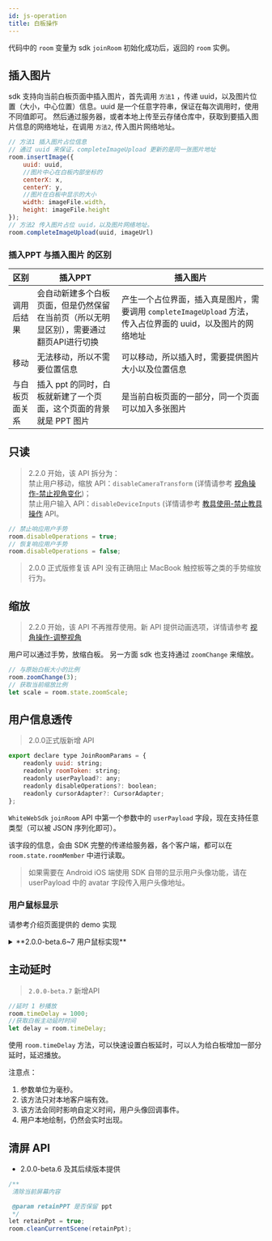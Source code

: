 ```yaml
---
id: js-operation
title: 白板操作
---
```


代码中的 `room` 变量为 sdk `joinRoom` 初始化成功后，返回的 `room` 实例。

## 插入图片

sdk 支持向当前白板页面中插入图片，首先调用 `方法1` ，传递 uuid，以及图片位置（大小，中心位置）信息。uuid 是一个任意字符串，保证在每次调用时，使用不同值即可。
然后通过服务器，或者本地上传至云存储仓库中，获取到要插入图片信息的网络地址，在调用 `方法2`, 传入图片网络地址。

```JavaScript
// 方法1 插入图片占位信息
// 通过 uuid 来保证，completeImageUpload 更新的是同一张图片地址
room.insertImage({
    uuid: uuid, 
    //图片中心在白板内部坐标的
    centerX: x, 
    centerY: y, 
    //图片在白板中显示的大小
    width: imageFile.width, 
    height: imageFile.height
});
// 方法2 传入图片占位 uuid，以及图片网络地址。
room.completeImageUpload(uuid, imageUrl)
```

### 插入PPT 与插入图片 的区别

区别| 插入PPT | 插入图片
---------|----------|---------
 调用后结果 | 会自动新建多个白板页面，但是仍然保留在当前页（所以无明显区别），需要通过翻页API进行切换 | 产生一个占位界面，插入真是图片，需要调用 `completeImageUpload` 方法，传入占位界面的 uuid，以及图片的网络地址 |
 移动 | 无法移动，所以不需要位置信息 | 可以移动，所以插入时，需要提供图片大小以及位置信息
 与白板页面关系 | 插入 ppt 的同时，白板就新建了一个页面，这个页面的背景就是 PPT 图片 | 是当前白板页面的一部分，同一个页面可以加入多张图片

## 只读

>2.2.0 开始，该 API 拆分为：  
禁止用户移动，缩放 API：`disableCameraTransform` (详情请参考 [视角操作-禁止视角变化](./view.md#disableCameraTransform))；  
禁止用户输入 API：`disableDeviceInputs` (详情请参考 [教具使用-禁止教具操作](./tool.md#disableDeviceInputs) API。

```JavaScript
// 禁止响应用户手势
room.disableOperations = true;
// 恢复响应用户手势
room.disableOperations = false;
```

>2.0.0 正式版修复该 API 没有正确阻止 MacBook 触控板等之类的手势缩放行为。

## 缩放

>2.2.0 开始，该 API 不再推荐使用。新 API 提供动画选项，详情请参考 [视角操作-调整视角](./view.md#moveCamera)

用户可以通过手势，放缩白板。
另一方面 sdk 也支持通过 `zoomChange` 来缩放。

```javascript
// 与原始白板大小的比例
room.zoomChange(3);
// 获取当前缩放比例
let scale = room.state.zoomScale;
```

## 用户信息透传

>2.0.0正式版新增 API

```Javascript
export declare type JoinRoomParams = {
    readonly uuid: string;
    readonly roomToken: string;
    readonly userPayload?: any;
    readonly disableOperations?: boolean;
    readonly cursorAdapter?: CursorAdapter;
};
```

`WhiteWebSdk` `joinRoom` API 中第一个参数中的 `userPayload` 字段，现在支持任意类型（可以被 JSON 序列化即可）。

该字段的信息，会由 SDK 完整的传递给服务器，各个客户端，都可以在 `room.state.roomMember` 中进行读取。
>如果需要在 Android iOS 端使用 SDK 自带的显示用户头像功能，请在 userPayload 中的 avatar 字段传入用户头像地址。

### 用户鼠标显示

请参考介绍页面提供的 demo 实现

<details><summary>**2.0.0-beta.6~7 用户鼠标实现**</summary>

#### 1. 传入用户信息

在调用 sdk `joinRoom` API 时，额外传入 `userPayload` 字段。其中 userId 应为唯一值，否则，同一个 userid，先加入房间的用户会被后来的用户踢出房间。
具体字段为下面配置:

```Typescript
export type UserPayload = {
    //id 为遗留值，直接填0即可
    readonly id: number;
    readonly nickName: string;
    readonly avatar?: string;
    readonly userId: string;
};
```

#### 2. 读取用户信息

该信息会保存在 `room.state.roomMembers` 中， roomMembers 为数组，其中元素为以下格式。

```Typescript
export type RoomMember = {
    readonly memberId: number;
    readonly isRtcConnected: boolean;
    readonly information?: MemberInformation;
};
```

传入的 UserPayload 会对应转换在 `RoomMember` 的 `information` 字段中。memberId 则是 sdk 服务器，根据用户加入顺序分配的一个递增数字。

#### 3. 更新用户头像信息

当用户进行移动时，sdk 会回调创建 sdk 时，传入的 `onCursorViewsUpdate` 方法。

```Typescript
export type CursorUpdateDescription = {
    appearSet: CursorView[];
    disappearSet: CursorView[];
    updateSet: CursorView[];
};

export type CursorView = {
    readonly memberId: number;
    readonly x: number;
    readonly y: number;
};

```

该回调方法会返回一个 `CursorUpdateDescription` 结构。里面的用户信息，分为三种，分别为：出现的用户信息集合，消息的用户信息集合，更新的用户信息集合。

每个用户信息的具体内容，都在 `CursorView` ，可以根据 `memberId` 从 `room.state.roomMembers` 查找到对应的用户信息。

`x,y` 则是，该用户在白板上的位置。该坐标点的坐标原点，为白板左上角。x，y 则为用户坐标点距离白板左上角的位置。对应的，白板右下角坐标点，x，y 数值，即为白板的宽高。

推荐实现思路：在白板 div 之上，盖一层同样大小的 div，将 用户头像放在该 div 上。

以下为可以使用的 less 文件

```less
//覆盖在白板之上的 div
.user-cursor-layout {

  pointer-events: none;

  z-index: 4;
  position: absolute;
  top: 0;
  bottom: 0;
  left: 0;
  right: 0;

  > * {
    position: absolute;
  }
}

//用户头像
.user-cursor-inner {
  width: 32px;
  height: 32px;
  border-radius: 50%;
}

//用户图片
.user-cursor-img {
  width: 28px;
  height: 28px;
  border-radius: 14px;
  margin: 2px;
}

.user-cursor-tool {
  width: 16px;
  height: 16px;
  position: absolute;
  border-radius: 8px;
  border: 1px solid #FFFFFF;
  box-sizing: border-box;
  margin-top: -14px;
  margin-left: 16px;
  z-index: 10;
  display: flex;
  justify-content: center;
  align-items: center;
}
```

</details>

## 主动延时

>`2.0.0-beta.7` 新增API

```JavaScript
//延时 1 秒播放
room.timeDelay = 1000;
//获取白板主动延时时间
let delay = room.timeDelay;
```

使用 `room.timeDelay` 方法，可以快速设置白板延时，可以人为给白板增加一部分延时，延迟播放。

注意点：

1. 参数单位为毫秒。
1. 该方法只对本地客户端有效。
1. 该方法会同时影响自定义时间，用户头像回调事件。
1. 用户本地绘制，仍然会实时出现。

## 清屏 API

* 2.0.0-beta.6 及其后续版本提供

```Java
/**
 清除当前屏幕内容

 @param retainPPT 是否保留 ppt
 */
let retainPpt = true;
room.cleanCurrentScene(retainPpt);
```
